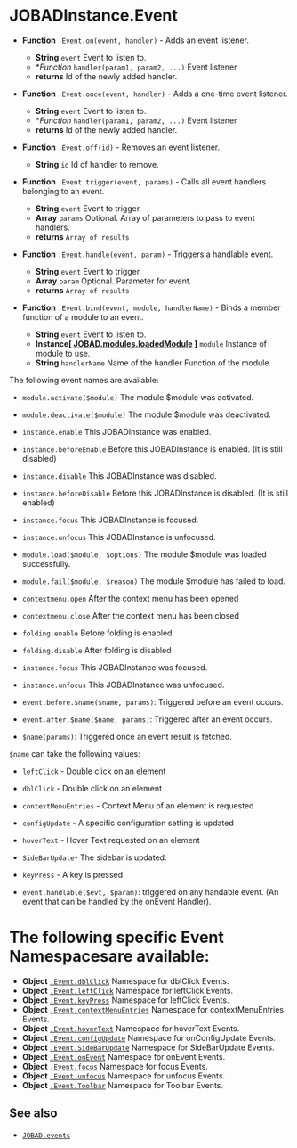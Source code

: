 # JOBADInstance.Event

* **Function** `.Event.on(event, handler)` - Adds an event listener. 
    * **String** `event` Event to listen to. 
    * **Function* `handler(param1, param2, ...)` Event listener
    * **returns** Id of the newly added handler. 

* **Function** `.Event.once(event, handler)` - Adds a one-time  event listener. 
    * **String** `event` Event to listen to. 
    * **Function* `handler(param1, param2, ...)` Event listener
    * **returns** Id of the newly added handler. 

* **Function** `.Event.off(id)` - Removes an event listener. 
    * **String** `id` Id of handler to remove. 

* **Function** `.Event.trigger(event, params)` - Calls all event handlers belonging to an event. 
    * **String** `event` Event to trigger. 
    * **Array** `params` Optional. Array of parameters to pass to event handlers.
    * **returns** `Array of results`

* **Function** `.Event.handle(event, param)` - Triggers a handlable event. 
    * **String** `event` Event to trigger. 
    * **Array** `param` Optional. Parameter for event. 
    * **returns** `Array of results`

* **Function** `.Event.bind(event, module, handlerName)` - Binds a member function of a module to an event. 
    * **String** `event` Event to listen to. 
    * **Instance[ [JOBAD.modules.loadedModule](../../JOBAD.modules/loadedModule.md) ]** `module` Instance of module to use. 
    * **String** `handlerName` Name of the handler Function of the module. 

The following event names are available: 


* `module.activate($module)` The module $module was activated. 
* `module.deactivate($module)` The module $module was deactivated. 

* `instance.enable` This JOBADInstance was enabled. 
* `instance.beforeEnable` Before this JOBADInstance is enabled.  (It is still disabled)
* `instance.disable` This JOBADInstance was disabled. 
* `instance.beforeDisable` Before this JOBADInstance is disabled.  (It is still enabled)
* `instance.focus` This JOBADInstance is focused. 
* `instance.unfocus` This JOBADInstance is unfocused. 

* `module.load($module, $options)` The module $module was loaded successfully. 
* `module.fail($module, $reason)` The module $module has failed to load. 

* `contextmenu.open` After the context menu has been opened
* `contextmenu.close` After the context menu has been closed

* `folding.enable` Before folding is enabled
* `folding.disable` After folding is disabled

* `instance.focus` This JOBADInstance was focused. 
* `instance.unfocus` This JOBADInstance was unfocused. 

* `event.before.$name($name, params)`: Triggered before an event occurs. 
* `event.after.$name($name, params)`: Triggered after an event occurs. 
* `$name(params)`: Triggered once an event result is fetched. 

`$name` can take the following values: 

* `leftClick` - Double click on an element
* `dblClick` - Double click on an element
* `contextMenuEntries` - Context Menu of an element is requested
* `configUpdate` - A specific configuration setting is updated
* `hoverText` - Hover Text requested on an element
* `SideBarUpdate`- The sidebar is updated. 
* `keyPress` - A key is pressed. 

* `event.handlable($evt, $param)`: triggered on any handable event. (An event that can be handled by the onEvent Handler). 

# The following specific Event Namespacesare available: 

* **Object** [`.Event.dblClick`](dblClick.md) Namespace for dblClick Events. 
* **Object** [`.Event.leftClick`](leftClick.md) Namespace for leftClick Events.
* **Object** [`.Event.keyPress`](leftClick.md) Namespace for leftClick Events.  
* **Object** [`.Event.contextMenuEntries`](contextMenuEntries.md) Namespace for contextMenuEntries Events. 
* **Object** [`.Event.hoverText`](hoverText.md) Namespace for hoverText Events. 
* **Object** [`.Event.configUpdate`](configUpdate.md) Namespace for onConfigUpdate Events. 
* **Object** [`.Event.SideBarUpdate`](SideBarUpdate.md) Namespace for SideBarUpdate Events. 
* **Object** [`.Event.onEvent`](onEvent.md) Namespace for onEvent Events. 
* **Object** [`.Event.focus`](focus.md) Namespace for focus Events. 
* **Object** [`.Event.unfocus`](unfocus.md) Namespace for unfocus Events. 
* **Object** [`.Event.Toolbar`](Toolbar.md) Namespace for Toolbar Events. 


## See also

* [`JOBAD.events`](../../JOBAD.events/index.md)
